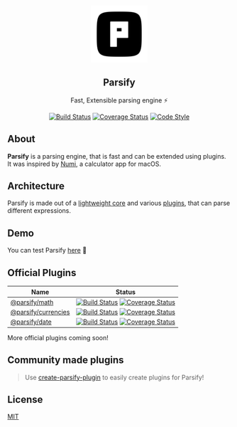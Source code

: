 <p align="center">
  <img src="logo.svg" height="128">
  <h2 align="center">Parsify</h2>
  <p align="center">Fast, Extensible parsing engine ⚡<p>
  <p align="center">
	<a href="https://travis-ci.com/parsify-dev/core"><img src="https://travis-ci.com/parsify-dev/core.svg?branch=master" alt="Build Status"></a>
  <a href="https://coveralls.io/github/parsify-dev/core?branch=master"><img src="https://coveralls.io/repos/github/parsify-dev/core/badge.svg?branch=master" alt="Coverage Status"></a>
	<a href="https://github.com/sindresorhus/xo"><img src="https://img.shields.io/badge/code_style-XO-5ed9c7.svg" alt="Code Style"></a>
</p>
</p>

## About

**Parsify** is a parsing engine, that is fast and can be extended using plugins.
It was inspired by [Numi](https://numi.app), a calculator app for macOS.

## Architecture

Parsify is made out of a [lightweight core](https://github.com/parsify-dev/core) and various [plugins](#official-plugins), that can parse different expressions. 

## Demo

You can test Parsify [here](https://parsify.now.sh) :unicorn:

## Official Plugins

Name | Status
---|---
[@parsify/math](https://github.com/parsify-dev/math) | [![Build Status](https://travis-ci.com/parsify-dev/math.svg?branch=master)](https://travis-ci.com/parsify-dev/math) [![Coverage Status](https://coveralls.io/repos/github/parsify-dev/math/badge.svg?branch=master)](https://coveralls.io/github/parsify-dev/math?branch=master)
[@parsify/currencies](https://github.com/parsify-dev/currencies) | [![Build Status](https://travis-ci.com/parsify-dev/currencies.svg?branch=master)](https://travis-ci.com/parsify-dev/currencies) [![Coverage Status](https://coveralls.io/repos/github/parsify-dev/currencies/badge.svg?branch=master)](https://coveralls.io/github/parsify-dev/currencies?branch=master)
[@parsify/date](https://github.com/parsify-dev/date) | [![Build Status](https://travis-ci.com/parsify-dev/date.svg?branch=master)](https://travis-ci.com/parsify-dev/date) [![Coverage Status](https://coveralls.io/repos/github/parsify-dev/date/badge.svg?branch=master)](https://coveralls.io/github/parsify-dev/date?branch=master)

More official plugins coming soon!

## Community made plugins

> Use [create-parsify-plugin](https://github.com/parsify-dev/create-parsify-plugin) to easily create plugins for Parsify!

## License

[MIT](https://opensource.org/licenses/MIT)
